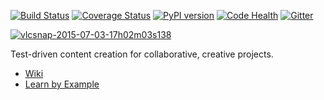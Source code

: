 [![Build Status][travis-image]][travis-link]
[![Coverage Status][cover-image]][cover-link]
[![PyPI version][pypi-image]][pypi-link]
[![Code Health][landscape-image]][landscape-repo]
[![Gitter][gitter-image]][chat]

[![vlcsnap-2015-07-03-17h02m03s138](https://cloud.githubusercontent.com/assets/2152766/8504730/69ac7ebc-21ce-11e5-8dbd-68571e7b702c.png)](https://www.youtube.com/watch?v=j5uUTW702-U)

Test-driven content creation for collaborative, creative projects.

- [Wiki][wiki]
- [Learn by Example][example]

[example]: http://forums.pyblish.com/t/learning-pyblish-by-example/108
[wiki]: https://github.com/pyblish/pyblish/wiki
[chat]: https://gitter.im/pyblish/pyblish?utm_source=badge&utm_medium=badge&utm_campaign=pr-badge&utm_content=badge

[travis-image]: https://travis-ci.org/pyblish/pyblish.svg?branch=master
[travis-link]: https://travis-ci.org/pyblish/pyblish
[cover-image]: https://coveralls.io/repos/pyblish/pyblish/badge.svg
[cover-link]: https://coveralls.io/r/pyblish/pyblish
[pypi-image]: https://badge.fury.io/py/pyblish.svg
[pypi-link]: http://badge.fury.io/py/pyblish
[landscape-image]: https://landscape.io/github/pyblish/pyblish/master/landscape.png
[landscape-repo]: https://landscape.io/github/pyblish/pyblish/master
[gitter-image]: https://badges.gitter.im/Join%20Chat.svg
